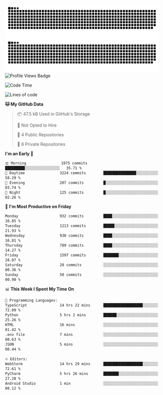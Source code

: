 <img src="https://github.com/nielsbaggerman/nielsbaggerman/blob/output/github-contribution-grid-snake.svg#gh-light-mode-only" alt="GitHub Snake Light">
<img src="https://github.com/nielsbaggerman/nielsbaggerman/blob/output/github-contribution-grid-snake-dark.svg#gh-dark-mode-only" alt="GitHub Snake Dark">
<img src="https://komarev.com/ghpvc/?username=nielsbaggerman&amp;label=Profile+Views" alt="Profile Views Badge" />

<!--START_SECTION:waka-->
![Code Time](http://img.shields.io/badge/Code%20Time-2%2C239%20hrs%2026%20mins-blue)

![Lines of code](https://img.shields.io/badge/From%20Hello%20World%20I%27ve%20Written-7.7%20million%20lines%20of%20code-blue)

**🐱 My GitHub Data** 

> 📦 47.5 kB Used in GitHub's Storage 
 > 
> 🚫 Not Opted to Hire
 > 
> 📜 4 Public Repositories 
 > 
> 🔑 6 Private Repositories 
 > 
**I'm an Early 🐤** 

```text
🌞 Morning                1975 commits        █████████░░░░░░░░░░░░░░░░   35.71 % 
🌆 Daytime                3224 commits        ███████████████░░░░░░░░░░   58.29 % 
🌃 Evening                207 commits         █░░░░░░░░░░░░░░░░░░░░░░░░   03.74 % 
🌙 Night                  125 commits         █░░░░░░░░░░░░░░░░░░░░░░░░   02.26 % 
```
📅 **I'm Most Productive on Friday** 

```text
Monday                   932 commits         ████░░░░░░░░░░░░░░░░░░░░░   16.85 % 
Tuesday                  1213 commits        █████░░░░░░░░░░░░░░░░░░░░   21.93 % 
Wednesday                930 commits         ████░░░░░░░░░░░░░░░░░░░░░   16.81 % 
Thursday                 789 commits         ████░░░░░░░░░░░░░░░░░░░░░   14.27 % 
Friday                   1597 commits        ███████░░░░░░░░░░░░░░░░░░   28.87 % 
Saturday                 20 commits          ░░░░░░░░░░░░░░░░░░░░░░░░░   00.36 % 
Sunday                   50 commits          ░░░░░░░░░░░░░░░░░░░░░░░░░   00.90 % 
```


📊 **This Week I Spent My Time On** 

```text
💬 Programming Languages: 
TypeScript               14 hrs 22 mins      ██████████████████░░░░░░░   72.09 % 
Python                   5 hrs 2 mins        ██████░░░░░░░░░░░░░░░░░░░   25.26 % 
HTML                     16 mins             ░░░░░░░░░░░░░░░░░░░░░░░░░   01.42 % 
.env file                7 mins              ░░░░░░░░░░░░░░░░░░░░░░░░░   00.63 % 
JSON                     5 mins              ░░░░░░░░░░░░░░░░░░░░░░░░░   00.44 % 

🔥 Editors: 
WebStorm                 14 hrs 29 mins      ██████████████████░░░░░░░   72.61 % 
PyCharm                  5 hrs 26 mins       ███████░░░░░░░░░░░░░░░░░░   27.28 % 
Android Studio           1 min               ░░░░░░░░░░░░░░░░░░░░░░░░░   00.12 % 
```


<!--END_SECTION:waka-->
